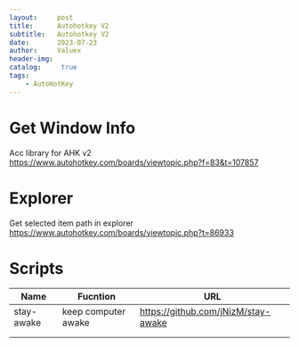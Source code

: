 ```yaml
---
layout:     post
title:      Autohotkey V2
subtitle:   Autohotkey V2
date:       2023-07-23
author:     Valuex
header-img: 
catalog: 	 true
tags:
    - AutoHotKey
---
```


# Get Window Info
Acc library for AHK v2  
https://www.autohotkey.com/boards/viewtopic.php?f=83&t=107857


# Explorer
Get selected item path in explorer  
https://www.autohotkey.com/boards/viewtopic.php?t=86933

# Scripts

|  Name | Fucntion  |  URL |
|---|---|---|
| stay-awake  | keep computer awake  |  https://github.com/jNizM/stay-awake  |
|   |   |   |
|   |   |   |
